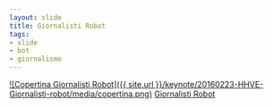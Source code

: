 ```yaml
---
layout: slide
title: Giornalisti Robot
tags:
- slide
- bot
- giornalismo
---
```


[![Copertina Giornalisti Robot]({{ site.url }}/keynote/20160223-HHVE-Giornalisti-robot/media/copertina.png)](http://doc.opensensorsdata.it/keynote/20160223-HHVE-Giornalisti-robot/#/)
[Giornalisti Robot](http://doc.opensensorsdata.it/keynote/20160223-HHVE-Giornalisti-robot/#/)